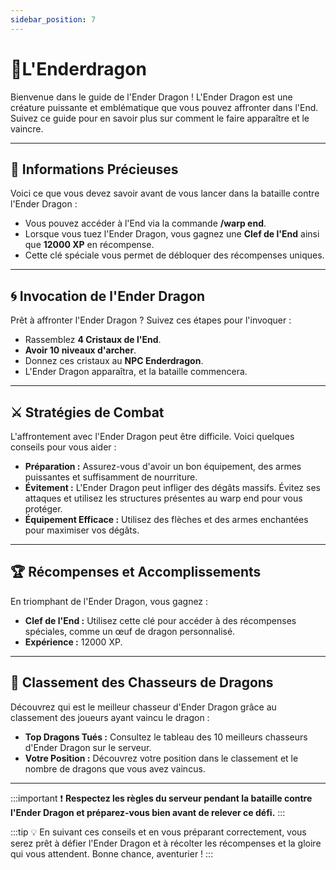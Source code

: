 ```yaml
---
sidebar_position: 7
---
```


# 🐲L'Enderdragon

Bienvenue dans le guide de l'Ender Dragon ! L'Ender Dragon est une créature puissante et emblématique que vous pouvez affronter dans l'End. Suivez ce guide pour en savoir plus sur comment le faire apparaître et le vaincre.

---

## 🔑 Informations Précieuses

Voici ce que vous devez savoir avant de vous lancer dans la bataille contre l'Ender Dragon :

- Vous pouvez accéder à l'End via la commande **/warp end**.
- Lorsque vous tuez l'Ender Dragon, vous gagnez une **Clef de l'End** ainsi que **12000 XP** en récompense.
- Cette clé spéciale vous permet de débloquer des récompenses uniques.

---

## 🌀 Invocation de l'Ender Dragon

Prêt à affronter l'Ender Dragon ? Suivez ces étapes pour l'invoquer :

- Rassemblez **4 Cristaux de l'End**.
- **Avoir 10 niveaux d'archer**.
- Donnez ces cristaux au **NPC Enderdragon**.
- L'Ender Dragon apparaîtra, et la bataille commencera.


---

## ⚔️ Stratégies de Combat

L'affrontement avec l'Ender Dragon peut être difficile. Voici quelques conseils pour vous aider :

- **Préparation :** Assurez-vous d'avoir un bon équipement, des armes puissantes et suffisamment de nourriture.
- **Évitement :** L'Ender Dragon peut infliger des dégâts massifs. Évitez ses attaques et utilisez les structures présentes au warp end pour vous protéger.
- **Équipement Efficace :** Utilisez des flèches et des armes enchantées pour maximiser vos dégâts.

---

## 🏆 Récompenses et Accomplissements

En triomphant de l'Ender Dragon, vous gagnez :

- **Clef de l'End :** Utilisez cette clé pour accéder à des récompenses spéciales, comme un œuf de dragon personnalisé.
- **Expérience :** 12000 XP.

---

## 🎯 Classement des Chasseurs de Dragons

Découvrez qui est le meilleur chasseur d'Ender Dragon grâce au classement des joueurs ayant vaincu le dragon :

- **Top Dragons Tués :** Consultez le tableau des 10 meilleurs chasseurs d'Ender Dragon sur le serveur.
- **Votre Position :** Découvrez votre position dans le classement et le nombre de dragons que vous avez vaincus.

---

:::important
❗ **Respectez les règles du serveur pendant la bataille contre l'Ender Dragon et préparez-vous bien avant de relever ce défi.**
:::

:::tip
💡 En suivant ces conseils et en vous préparant correctement, vous serez prêt à défier l'Ender Dragon et à récolter les récompenses et la gloire qui vous attendent. Bonne chance, aventurier !
:::
